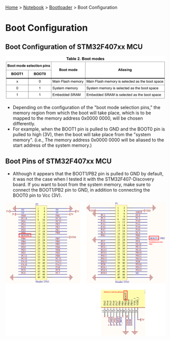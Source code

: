 <a href="../../">Home</a> > <a href="../notebook">Notebook</a> > <a href="./">Bootloader</a> > Boot Configuration

# Boot Configuration



## Boot Configuration of STM32F407xx MCU



<img src="./img/boot-modes.png" alt="boot-modes" width="800">



* Depending on the configuration of the "boot mode selection pins," the memory region from which the boot will take place, which is to be mapped to the memory address 0x0000 0000, will be chosen differently.
* For example, when the BOOT1 pin is pulled to GND and the BOOT0 pin is pulled to high (3V), then the boot will take place from the "system memory". (i.e., The memory address 0x0000 0000 will be aliased to the start address of the system memory.)



## Boot Pins of STM32F407xx MCU

* Although it appears that the BOOT1/PB2 pin is pulled to GND by default,  it was not the case when I tested it with the STM32F407-Discovery board. If you want to boot from the system memory, make sure to connect the  BOOT1/PB2 pin to GND, in addition to connecting the BOOT0 pin to Vcc  (3V).



<img src="./img/boot-pins.png" alt="boot-pins" width="900">
